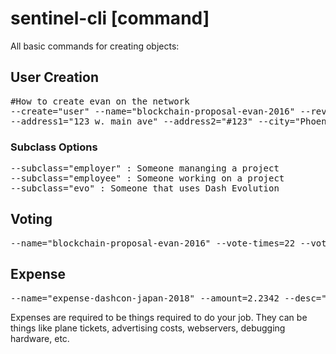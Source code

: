 # sentinel-cli [command] 

All basic commands for creating objects:

## User Creation

<pre>
#How to create evan on the network
--create="user" --name="blockchain-proposal-evan-2016" --revision=1 --subclass="(option)" --dash_monthly=233.32 --first_name="evan" --last_name="duffield"
--address1="123 w. main ave" --address2="#123" --city="Phoenix" --state="Arizona" --country="US"
</pre>

### Subclass Options
<pre>
--subclass="employer" : Someone mananging a project
--subclass="employee" : Someone working on a project
--subclass="evo" : Someone that uses Dash Evolution
</pre>

## Voting
<pre>
--name="blockchain-proposal-evan-2016" --vote-times=22 --vote-type="funding" --vote-outcome="yes"
</pre>

## Expense
<pre>
--name="expense-dashcon-japan-2018" --amount=2.2342 --desc="Flight to Japan, for Dash-CON 2018"
</pre>

Expenses are required to be things required to do your job. They can be things like plane tickets, advertising costs, webservers, debugging hardware, etc. 
